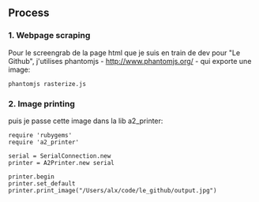 ## Process

### 1. Webpage scraping

Pour le screengrab de la page html que je suis en train de dev pour "Le Github", j'utilises phantomjs - http://www.phantomjs.org/ - qui exporte une image:

```
phantomjs rasterize.js
```

### 2. Image printing

puis je passe cette image dans la lib a2_printer:

```
require 'rubygems'
require 'a2_printer'

serial = SerialConnection.new
printer = A2Printer.new serial

printer.begin
printer.set_default
printer.print_image("/Users/alx/code/le_github/output.jpg")
```

